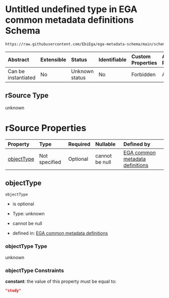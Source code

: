 # Untitled undefined type in EGA common metadata definitions Schema

```txt
https://raw.githubusercontent.com/EbiEga/ega-metadata-schema/main/schemas/EGA.common-definitions.json#/definitions/rSourceStudy/properties/rSource
```



| Abstract            | Extensible | Status         | Identifiable | Custom Properties | Additional Properties | Access Restrictions | Defined In                                                                                           |
| :------------------ | :--------- | :------------- | :----------- | :---------------- | :-------------------- | :------------------ | :--------------------------------------------------------------------------------------------------- |
| Can be instantiated | No         | Unknown status | No           | Forbidden         | Allowed               | none                | [EGA.common-definitions.json\*](../../../schemas/EGA.common-definitions.json "open original schema") |

## rSource Type

unknown

# rSource Properties

| Property                  | Type          | Required | Nullable       | Defined by                                                                                                                                                                                                                                                                                            |
| :------------------------ | :------------ | :------- | :------------- | :---------------------------------------------------------------------------------------------------------------------------------------------------------------------------------------------------------------------------------------------------------------------------------------------------- |
| [objectType](#objecttype) | Not specified | Optional | cannot be null | [EGA common metadata definitions](ega-4-definitions-relationship-source-study-properties-rsource-properties-objecttype.md "https://raw.githubusercontent.com/EbiEga/ega-metadata-schema/main/schemas/EGA.common-definitions.json#/definitions/rSourceStudy/properties/rSource/properties/objectType") |

## objectType



`objectType`

*   is optional

*   Type: unknown

*   cannot be null

*   defined in: [EGA common metadata definitions](ega-4-definitions-relationship-source-study-properties-rsource-properties-objecttype.md "https://raw.githubusercontent.com/EbiEga/ega-metadata-schema/main/schemas/EGA.common-definitions.json#/definitions/rSourceStudy/properties/rSource/properties/objectType")

### objectType Type

unknown

### objectType Constraints

**constant**: the value of this property must be equal to:

```json
"study"
```
